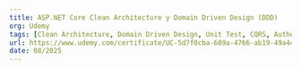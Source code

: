```yaml
---
title: ASP.NET Core Clean Architecture y Domain Driven Design (DDD) 
org: Udemy
tags: [Clean Architecture, Domain Driven Design, Unit Test, CQRS, Authentication, Entity Framework 6, ASP.NET Core]
url: https://www.udemy.com/certificate/UC-5d7f0cba-689a-4766-ab19-49a448a6d388/
date: 08/2025
---
```

